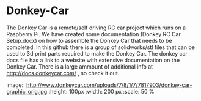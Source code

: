 # Donkey-Car
The Donkey Car is a remote/self driving RC car project which runs on a Raspberry Pi. We have created some documentation (Donkey RC Car Setup.docx) on how to assemble the Donkey Car that needs to be completed. In this github there is a group of solidworks/stl files that can be used to 3d print parts required to make the Donkey Car. The donkey car docs file has a link to a website with extensive documentation on the Donkey Car. There is a large ammount of additional info at http://docs.donkeycar.com/ , so check it out.
 
image:: http://www.donkeycar.com/uploads/7/8/1/7/7817903/donkey-car-graphic_orig.jpg
  :height: 100px
  :width: 200 px
  :scale: 50 %

